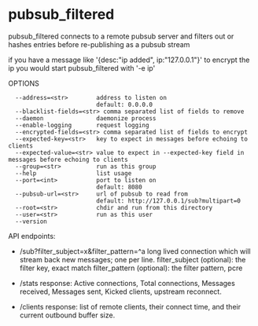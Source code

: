 pubsub_filtered
===============

pubsub_filtered connects to a remote pubsub server and filters out or 
hashes entries before re-publishing as a pubsub stream

if you have a message like '{desc:"ip added", ip:"127.0.0.1"}' to encrypt the ip you would start pubsub_filtered with '-e ip'

OPTIONS

```
  --address=<str>        address to listen on
                         default: 0.0.0.0
  --blacklist-fields=<str> comma separated list of fields to remove
  --daemon               daemonize process
  --enable-logging       request logging
  --encrypted-fields=<str> comma separated list of fields to encrypt
  --expected-key=<str>   key to expect in messages before echoing to clients
  --expected-value=<str> value to expect in --expected-key field in messages before echoing to clients
  --group=<str>          run as this group
  --help                 list usage
  --port=<int>           port to listen on
                         default: 8080
  --pubsub-url=<str>     url of pubsub to read from
                         default: http://127.0.0.1/sub?multipart=0
  --root=<str>           chdir and run from this directory
  --user=<str>           run as this user
  --version              
```

API endpoints:

 * /sub?filter_subject=x&filter_pattern=^a 
  long lived connection which will stream back new messages; one per line.
  filter_subject (optional): the filter key, exact match
  filter_pattern (optional): the filter pattern, pcre
  
 * /stats
  response: Active connections, Total connections, Messages received, Messages sent, Kicked clients, upstream reconnect.
  
 * /clients
  response: list of remote clients, their connect time, and their current outbound buffer size.
